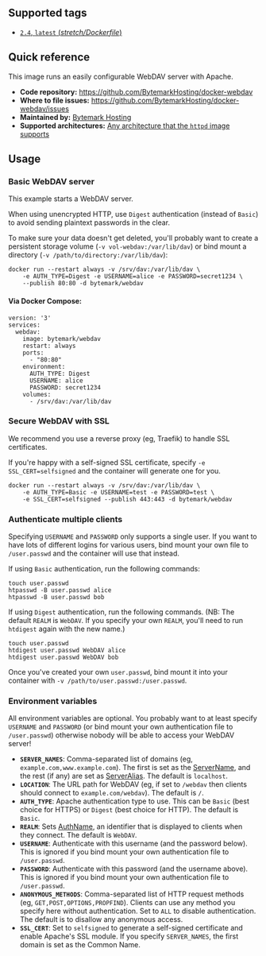 ## Supported tags

* [`2.4`, `latest` (*stretch/Dockerfile*)](https://github.com/BytemarkHosting/docker-webdav/blob/master/2.4/Dockerfile)

## Quick reference

This image runs an easily configurable WebDAV server with Apache.

* **Code repository:**
  https://github.com/BytemarkHosting/docker-webdav
* **Where to file issues:**
  https://github.com/BytemarkHosting/docker-webdav/issues
* **Maintained by:**
  [Bytemark Hosting](https://www.bytemark.co.uk)
* **Supported architectures:**
  [Any architecture that the `httpd` image supports](https://hub.docker.com/_/httpd/)

## Usage

### Basic WebDAV server

This example starts a WebDAV server.

When using unencrypted HTTP, use `Digest` authentication (instead of `Basic`)
to avoid sending plaintext passwords in the clear.

To make sure your data doesn't get deleted, you'll probably want to create a
persistent storage volume (`-v vol-webdav:/var/lib/dav`) or bind mount a
directory (`-v /path/to/directory:/var/lib/dav`):

```
docker run --restart always -v /srv/dav:/var/lib/dav \
    -e AUTH_TYPE=Digest -e USERNAME=alice -e PASSWORD=secret1234 \
    --publish 80:80 -d bytemark/webdav

```

#### Via Docker Compose:

```
version: '3'
services:
  webdav:
    image: bytemark/webdav
    restart: always
    ports:
      - "80:80"
    environment:
      AUTH_TYPE: Digest
      USERNAME: alice
      PASSWORD: secret1234
    volumes:
      - /srv/dav:/var/lib/dav

```
### Secure WebDAV with SSL

We recommend you use a reverse proxy (eg, Traefik) to handle SSL certificates.

If you're happy with a self-signed SSL certificate, specify `-e
SSL_CERT=selfsigned` and the container will generate one for you.

```
docker run --restart always -v /srv/dav:/var/lib/dav \
    -e AUTH_TYPE=Basic -e USERNAME=test -e PASSWORD=test \
    -e SSL_CERT=selfsigned --publish 443:443 -d bytemark/webdav

```

### Authenticate multiple clients

Specifying `USERNAME` and `PASSWORD` only supports a single user. If you want
to have lots of different logins for various users, bind mount your own file to
`/user.passwd` and the container will use that instead.

If using `Basic` authentication, run the following commands:

```
touch user.passwd
htpasswd -B user.passwd alice
htpasswd -B user.passwd bob

```

If using `Digest` authentication, run the following commands. (NB: The default
`REALM` is `WebDAV`. If you specify your own `REALM`, you'll need to run
`htdigest` again with the new name.)


```
touch user.passwd
htdigest user.passwd WebDAV alice
htdigest user.passwd WebDAV bob

```

Once you've created your own `user.passwd`, bind mount it into your container
with `-v /path/to/user.passwd:/user.passwd`.

### Environment variables

All environment variables are optional. You probably want to at least specify
`USERNAME` and `PASSWORD` (or bind mount your own authentication file to
`/user.passwd`) otherwise nobody will be able to access your WebDAV server!

* **`SERVER_NAMES`**: Comma-separated list of domains (eg,
  `example.com,www.example.com`). The first is set as the
  [ServerName](https://httpd.apache.org/docs/current/mod/core.html#servername),
  and the rest (if any) are set as
  [ServerAlias](https://httpd.apache.org/docs/current/mod/core.html#serveralias).
  The default is `localhost`.
* **`LOCATION`**: The URL path for WebDAV (eg, if set to `/webdav` then clients
  should connect to `example.com/webdav`). The default is `/`.
* **`AUTH_TYPE`**: Apache authentication type to use. This can be `Basic` (best
  choice for HTTPS) or `Digest` (best choice for HTTP). The default is `Basic`.
* **`REALM`**: Sets
  [AuthName](https://httpd.apache.org/docs/current/mod/mod_authn_core.html#authname),
  an identifier that is displayed to clients when they connect. The default is
  `WebDAV`.
* **`USERNAME`**: Authenticate with this username (and the password below).
  This is ignored if you bind mount your own authentication file to
  `/user.passwd`.
* **`PASSWORD`**: Authenticate with this password (and the username above).
  This is ignored if you bind mount your own authentication file to
  `/user.passwd`.
* **`ANONYMOUS_METHODS`**: Comma-separated list of HTTP request methods (eg,
  `GET,POST,OPTIONS,PROPFIND`). Clients can use any method you specify here
  without authentication. Set to `ALL` to disable authentication. The default
  is to disallow any anonymous access.
* **`SSL_CERT`**: Set to `selfsigned` to generate a self-signed certificate and
  enable Apache's SSL module. If you specify `SERVER_NAMES`, the first domain
  is set as the Common Name.

